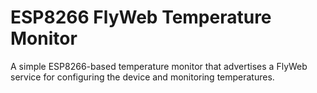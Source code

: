 # ESP8266 FlyWeb Temperature Monitor

A simple ESP8266-based temperature monitor that advertises a FlyWeb
service for configuring the device and monitoring temperatures.
